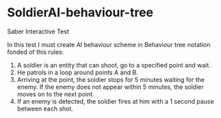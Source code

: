# SoldierAI-behaviour-tree
Saber Interactive Test

In this test I must create AI behaviour scheme in Behaviour tree notation fonded of this rules:

1) A soldier is an entity that can shoot, go to a specified point and wait.
2) He patrols in a loop around points A and B.
3) Arriving at the point, the soldier stops for 5 minutes waiting for the enemy. If the enemy does not appear within 5 minutes, the soldier moves on to the next point.
4) If an enemy is detected, the soldier fires at him with a 1 second pause between each shot.
